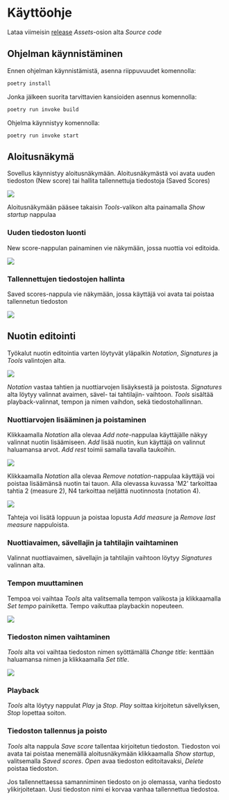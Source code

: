 # Käyttöohje

Lataa viimeisin [release](https://github.com/yuzamonkey/ot-harjoitustyo/releases) _Assets_-osion alta _Source code_

## Ohjelman käynnistäminen
Ennen ohjelman käynnistämistä, asenna riippuvuudet komennolla:

```bash
poetry install
```

Jonka jälkeen suorita tarvittavien kansioiden asennus komennolla:

```bash
poetry run invoke build
```

Ohjelma käynnistyy komennolla:

```
poetry run invoke start
```

## Aloitusnäkymä

Sovellus käynnistyy aloitusnäkymään. Aloitusnäkymästä voi avata uuden tiedoston (New score) tai hallita tallennettuja tiedostoja (Saved Scores)

![](./kuvat/kayttoohjeet/startup.png)

Aloitusnäkymään pääsee takaisin _Tools_-valikon alta painamalla _Show startup_ nappulaa

### Uuden tiedoston luonti

New score-nappulan painaminen vie näkymään, jossa nuottia voi editoida.

![](./kuvat/kayttoohjeet/newscore.png)

### Tallennettujen tiedostojen hallinta

Saved scores-nappula vie näkymään, jossa käyttäjä voi avata tai poistaa tallennetun tiedoston

![](./kuvat/kayttoohjeet/files.png)

## Nuotin editointi

Työkalut nuotin editointia varten löytyvät yläpalkin _Notation_, _Signatures_ ja _Tools_ valintojen alta.

![](./kuvat/kayttoohjeet/navigation.png)

_Notation_ vastaa tahtien ja nuottiarvojen lisäyksestä ja poistosta. _Signatures_ alta löytyy valinnat avaimen, sävel- tai tahtilajin- vaihtoon. _Tools_ sisältää playback-valinnat, tempon ja nimen vaihdon, sekä tiedostohallinnan.

### Nuottiarvojen lisääminen ja poistaminen

Klikkaamalla _Notation_ alla olevaa _Add note_-nappulaa käyttäjälle näkyy valinnat nuotin lisäämiseen. _Add_ lisää nuotin, kun käyttäjä on valinnut haluamansa arvot. _Add rest_ toimii samalla tavalla taukoihin.

![](./kuvat/kayttoohjeet/addnote.png)

Klikkaamalla _Notation_ alla olevaa _Remove notation_-nappulaa käyttäjä voi poistaa lisäämänsä nuotin tai tauon. Alla olevassa kuvassa 'M2' tarkoittaa tahtia 2 (measure 2), N4 tarkoittaa neljättä nuotinnosta (notation 4).

![](./kuvat/kayttoohjeet/removenote.png)

Tahteja voi lisätä loppuun ja poistaa lopusta _Add measure_ ja _Remove last measure_ nappuloista.

### Nuottiavaimen, sävellajin ja tahtilajin vaihtaminen

Valinnat nuottiavaimen, sävellajin ja tahtilajin vaihtoon löytyy _Signatures_ valinnan alta.

### Tempon muuttaminen

Tempoa voi vaihtaa _Tools_ alta valitsemalla tempon valikosta ja klikkaamalla _Set tempo_ painiketta. Tempo vaikuttaa playbackin nopeuteen.

![](./kuvat/kayttoohjeet/settempo.png)

### Tiedoston nimen vaihtaminen

_Tools_ alta voi vaihtaa tiedoston nimen syöttämällä _Change title:_ kenttään haluamansa nimen ja klikkaamalla _Set title_.

![](./kuvat/kayttoohjeet/changetitle.png)

### Playback

_Tools_ alta löytyy nappulat _Play_ ja _Stop_. _Play_ soittaa kirjoitetun sävellyksen, _Stop_ lopettaa soiton.

### Tiedoston tallennus ja poisto

_Tools_ alta nappula _Save score_ tallentaa kirjoitetun tiedoston. Tiedoston voi avata tai poistaa menemällä aloitusnäkymään klikkaamalla _Show startup_, valitsemalla _Saved scores_. _Open_ avaa tiedoston editoitavaksi, _Delete_ poistaa tiedoston.

Jos tallennettaessa samanniminen tiedosto on jo olemassa, vanha tiedosto ylikirjoitetaan. Uusi tiedoston nimi ei korvaa vanhaa tallennettua tiedostoa.
